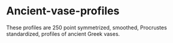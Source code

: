 # Ancient-vase-profiles
These profiles are 250 point symmetrized, smoothed, Procrustes standardized, profiles of ancient Greek vases. 
